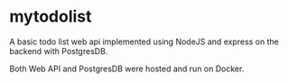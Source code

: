 # mytodolist
A basic todo list web api implemented using NodeJS and express on the backend with PostgresDB.

Both Web API and PostgresDB were hosted and run on Docker.
